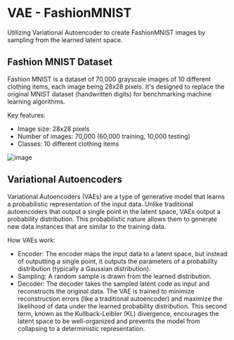 # VAE - FashionMNIST 

Utilizing Variational Autoencoder to create FashionMNIST images by sampling from the learned latent space.

## Fashion MNIST Dataset 
Fashion MNIST is a dataset of 70,000 grayscale images of 10 different clothing items, each image being 28x28 pixels. It's designed to replace the original MNIST dataset (handwritten digits) for benchmarking machine learning algorithms.

Key features:
* Image size: 28x28 pixels
* Number of images: 70,000 (60,000 training, 10,000 testing)
* Classes: 10 different clothing items
  
 ![image](https://github.com/user-attachments/assets/fb9eff03-a6ad-4426-97b3-5f408f301f6f)

## Variational Autoencoders
Variational Autoencoders (VAEs) are a type of generative model that learns a probabilistic representation of the input data. Unlike traditional autoencoders that output a single point in the latent space, VAEs output a probability distribution. This probabilistic nature allows them to generate new data instances that are similar to the training data.

How VAEs work:
* Encoder: The encoder maps the input data to a latent space, but instead of outputting a single point, it outputs the parameters of a probability distribution (typically a Gaussian distribution).
* Sampling: A random sample is drawn from the learned distribution.
* Decoder: The decoder takes the sampled latent code as input and reconstructs the original data.
The VAE is trained to minimize reconstruction errors (like a traditional autoencoder) and maximize the likelihood of data under the learned probability distribution. This second term, known as the Kullback-Leibler (KL) divergence, encourages the latent space to be well-organized and prevents the model from collapsing to a deterministic representation.
